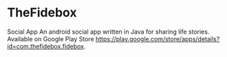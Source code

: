 # TheFidebox
Social App
An android social app written in Java for sharing life stories. Available on Google Play Store https://play.google.com/store/apps/details?id=com.thefidebox.fidebox.
